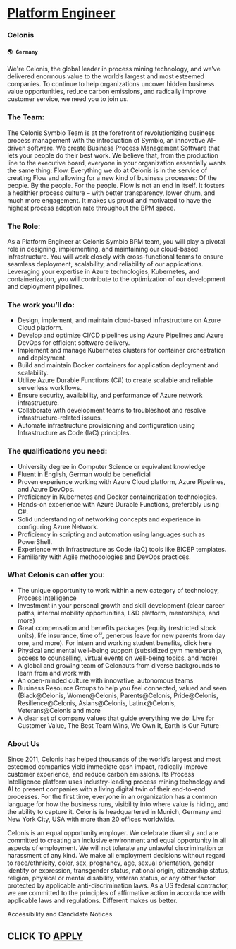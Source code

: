 # [Platform Engineer](https://www.remotewlb.com/apply/platform-engineer-79856)  
### Celonis  
#### `🌎 Germany`  

We're Celonis, the global leader in process mining technology, and we’ve delivered enormous value to the world’s largest and most esteemed companies. To continue to help organizations uncover hidden business value opportunities, reduce carbon emissions, and radically improve customer service, we need you to join us.

### The Team:

The Celonis Symbio Team is at the forefront of revolutionizing business process management with the introduction of Symbio, an innovative AI-driven software. We create Business Process Management Software that lets your people do their best work. We believe that, from the production line to the executive board, everyone in your organization essentially wants the same thing: Flow. Everything we do at Celonis is in the service of creating Flow and allowing for a new kind of business processes: Of the people. By the people. For the people. Flow is not an end in itself. It fosters a healthier process culture – with better transparency, lower churn, and much more engagement. It makes us proud and motivated to have the highest process adoption rate throughout the BPM space.

### The Role:

As a Platform Engineer at Celonis Symbio BPM team, you will play a pivotal role in designing, implementing, and maintaining our cloud-based infrastructure. You will work closely with cross-functional teams to ensure seamless deployment, scalability, and reliability of our applications. Leveraging your expertise in Azure technologies, Kubernetes, and containerization, you will contribute to the optimization of our development and deployment pipelines.

### The work you’ll do:

  * Design, implement, and maintain cloud-based infrastructure on Azure Cloud platform.
  * Develop and optimize CI/CD pipelines using Azure Pipelines and Azure DevOps for efficient software delivery.
  * Implement and manage Kubernetes clusters for container orchestration and deployment.
  * Build and maintain Docker containers for application deployment and scalability.
  * Utilize Azure Durable Functions (C#) to create scalable and reliable serverless workflows.
  * Ensure security, availability, and performance of Azure network infrastructure.
  * Collaborate with development teams to troubleshoot and resolve infrastructure-related issues.
  * Automate infrastructure provisioning and configuration using Infrastructure as Code (IaC) principles.

### The qualifications you need:

  * University degree in Computer Science or equivalent knowledge
  * Fluent in English, German would be beneficial
  * Proven experience working with Azure Cloud platform, Azure Pipelines, and Azure DevOps.
  * Proficiency in Kubernetes and Docker containerization technologies.
  * Hands-on experience with Azure Durable Functions, preferably using C#.
  * Solid understanding of networking concepts and experience in configuring Azure Network.
  * Proficiency in scripting and automation using languages such as PowerShell.
  * Experience with Infrastructure as Code (IaC) tools like BICEP templates.
  * Familiarity with Agile methodologies and DevOps practices.

### What Celonis can offer you:

  * The unique opportunity to work within a new category of technology, Process Intelligence
  * Investment in your personal growth and skill development (clear career paths, internal mobility opportunities, L&D platform, mentorships, and more)
  * Great compensation and benefits packages (equity (restricted stock units), life insurance, time off, generous leave for new parents from day one, and more). For intern and working student benefits, click here
  * Physical and mental well-being support (subsidized gym membership, access to counselling, virtual events on well-being topics, and more)
  * A global and growing team of Celonauts from diverse backgrounds to learn from and work with
  * An open-minded culture with innovative, autonomous teams
  * Business Resource Groups to help you feel connected, valued and seen (Black@Celonis, Women@Celonis, Parents@Celonis, Pride@Celonis, Resilience@Celonis, Asians@Celonis, Latinx@Celonis, Veterans@Celonis and more
  * A clear set of company values that guide everything we do: Live for Customer Value, The Best Team Wins, We Own It, Earth Is Our Future

### About Us

Since 2011, Celonis has helped thousands of the world’s largest and most esteemed companies yield immediate cash impact, radically improve customer experience, and reduce carbon emissions. Its Process Intelligence platform uses industry-leading process mining technology and AI to present companies with a living digital twin of their end-to-end processes. For the first time, everyone in an organization has a common language for how the business runs, visibility into where value is hiding, and the ability to capture it. Celonis is headquartered in Munich, Germany and New York City, USA with more than 20 offices worldwide.

Celonis is an equal opportunity employer. We celebrate diversity and are committed to creating an inclusive environment and equal opportunity in all aspects of employment. We will not tolerate any unlawful discrimination or harassment of any kind. We make all employment decisions without regard to race/ethnicity, color, sex, pregnancy, age, sexual orientation, gender identity or expression, transgender status, national origin, citizenship status, religion, physical or mental disability, veteran status, or any other factor protected by applicable anti-discrimination laws. As a US federal contractor, we are committed to the principles of affirmative action in accordance with applicable laws and regulations. Different makes us better.

Accessibility and Candidate Notices

  
## CLICK TO [APPLY](https://www.remotewlb.com/apply/platform-engineer-79856)


